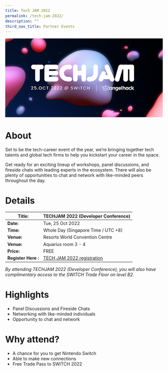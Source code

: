 ```yaml
---
title: Tech JAM 2022
permalink: /tech-jam-2022/
description: ""
third_nav_title: Partner Events
---
```

![Tech Jam 2022 at SWITCH](/images/Tech%20Jam.png)
# About
Set to be the tech-career event of the year, we’re bringing together tech talents and global tech firms to help you kickstart your career in the space.

Get ready for an exciting lineup of workshops, panel discussions, and fireside chats with leading experts in the ecosystem. There will also be plenty of opportunities to chat and network with like-minded peers throughout the day.

# Details

| **Title:** |**TECHJAM 2022 (Developer Conference)** |
| -------- | -------- |
|**Date:** | Tue, 25 Oct 2022 |
| **Time:** | Whole Day (Singapore Time / UTC +8) |
|**Venue:** | Resorts World Convention Centre |
|**Venue:** | Aquarius room 3 - 4 |
|**Price:** | FREE |
|**Register Here :** | [TECH JAM 2022 registration](https://www.eventbrite.com/e/techjam-2022-tickets-420043079157) |

*By attending TECHJAM 2022 (Developer Conference), you will also have complimentary access to the SWITCH Trade Floor on level B2.*

# Highlights
* Panel Discussions and Fireside Chats
* Networking with like-minded individuals
* Opportunity to chat and network 

# Why attend?
* A chance for you to get Nintendo Switch 
* Able to make new connections 
* Free Trade Pass to SWITCH 2022